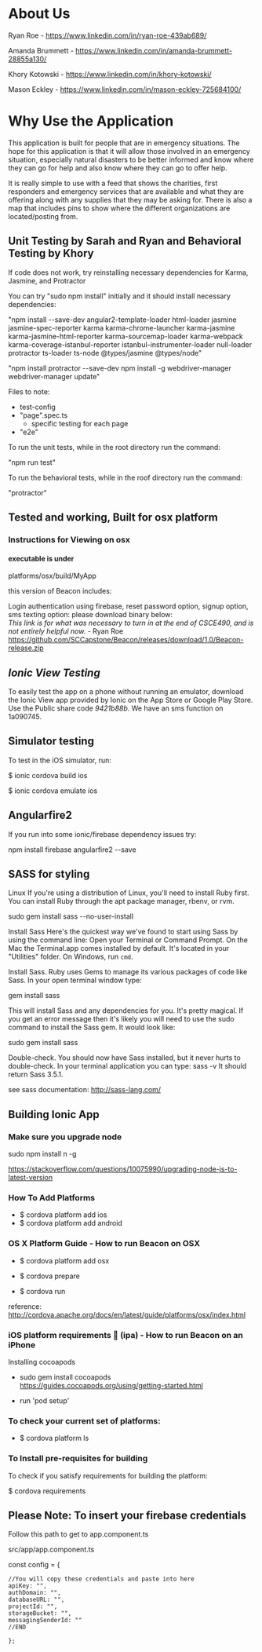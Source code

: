 # About Us

Ryan Roe - https://www.linkedin.com/in/ryan-roe-439ab689/

Amanda Brummett - https://www.linkedin.com/in/amanda-brummett-28855a130/

Khory Kotowski - https://www.linkedin.com/in/khory-kotowski/

Mason Eckley - https://www.linkedin.com/in/mason-eckley-725684100/



# Why Use the Application

This application is built for people that are in emergency situations. The hope for this application is that it will allow those involved in an emergency situation, especially natural disasters to be better informed and know where they can go for help and also know where they can go to offer help. 

It is really simple to use with a feed that shows the charities, first responders and emergency services that are available and what they are offering along with any supplies that they may be asking for. There is also a map that includes pins to show where the different organizations are located/posting from. 




## Unit Testing by Sarah and Ryan and Behavioral Testing by Khory


If code does not work, try reinstalling necessary dependencies for Karma, Jasmine, and Protractor

You can try "sudo npm install" initially and it should install necessary dependencies:

"npm install --save-dev angular2-template-loader html-loader jasmine jasmine-spec-reporter karma karma-chrome-launcher karma-jasmine karma-jasmine-html-reporter karma-sourcemap-loader karma-webpack karma-coverage-istanbul-reporter istanbul-instrumenter-loader null-loader protractor ts-loader ts-node @types/jasmine @types/node"  

"npm install protractor --save-dev
npm install -g webdriver-manager
webdriver-manager update"

Files to note:  

* test-config
* "page".spec.ts
  * specific testing for each page  
* "e2e" 
  
To run the unit tests, while in the root directory run the command:

"npm run test"

To run the behavioral tests, while in the roof directory run the command:

"protractor"


## Tested and working, Built for osx platform

### Instructions for Viewing on osx

#### executable is under

platforms/osx/build/MyApp

this version of Beacon includes:

Login authentication using firebase, reset password option, signup option, sms texting option: please download binary below:   
*This link is for what was necessary to turn in at the end of CSCE490, and is not entirely helpful now.* - Ryan Roe  
https://github.com/SCCapstone/Beacon/releases/download/1.0/Beacon-release.zip


## *Ionic View Testing*
To easily test the app on a phone without running an emulator, download the Ionic View app provided by Ionic on the App Store or Google Play Store. Use the Public share code *9421b88b*. We have an sms function on 1a090745.  

## Simulator testing

To test in the iOS simulator, run:

$ ionic cordova build ios

$ ionic cordova emulate ios


## Angularfire2

If you run into some ionic/firebase dependency issues try:

npm install firebase angularfire2 --save

## SASS for styling

Linux
If you're using a distribution of Linux, you'll need to install Ruby first. You can install Ruby through the apt package manager, rbenv, or rvm.

sudo gem install sass --no-user-install

Install Sass
Here's the quickest way we've found to start using Sass by using the command line:
Open your Terminal or Command Prompt. On the Mac the Terminal.app comes installed by default. It's located in your "Utilities" folder. On Windows, run `cmd`.

Install Sass. Ruby uses Gems to manage its various packages of code like Sass. In your open terminal window type:

gem install sass

This will install Sass and any dependencies for you. It's pretty magical. If you get an error message then it's likely you will need to use the sudo command to install the Sass gem.
It would look like:

sudo gem install sass

Double-check. You should now have Sass installed, but it never hurts to double-check. In your terminal application you can type:
sass -v
It should return Sass 3.5.1.

see sass documentation: http://sass-lang.com/

## Building Ionic App

### Make sure you upgrade node

sudo npm install n -g

https://stackoverflow.com/questions/10075990/upgrading-node-js-to-latest-version


### How To Add Platforms

* $ cordova platform add ios
* $ cordova platform add android

### OS X Platform Guide - How to run Beacon on OSX

* $ cordova platform add osx

* $ cordova prepare

* $ cordova run

reference: http://cordova.apache.org/docs/en/latest/guide/platforms/osx/index.html

### iOS platform requirements :iphone: (ipa) - How to run Beacon on an iPhone

Installing cocoapods

* sudo gem install cocoapods
https://guides.cocoapods.org/using/getting-started.html

* run 'pod setup'

### To check your current set of platforms:

* $ cordova platform ls


### To Install pre-requisites for building

To check if you satisfy requirements for building the platform:

$ cordova requirements


## Please Note: To insert your firebase credentials

Follow this path to get to app.component.ts

src/app/app.component.ts

const config = {

    //You will copy these credentials and paste into here
    apiKey: "",
    authDomain: "",
    databaseURL: "",
    projectId: "",
    storageBucket: "",
    messagingSenderId: ""
    //END

    };
